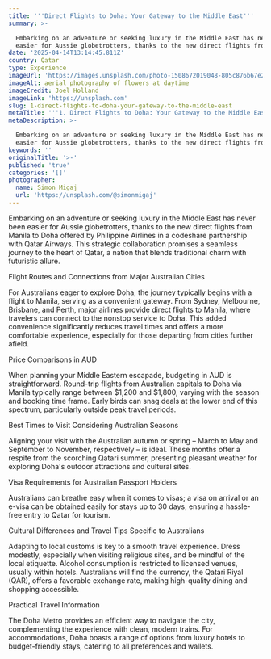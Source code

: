 ```yaml
---
title: '''Direct Flights to Doha: Your Gateway to the Middle East'''
summary: >-

  Embarking on an adventure or seeking luxury in the Middle East has never been
  easier for Aussie globetrotters, thanks to the new direct flights from ...
date: '2025-04-14T13:14:45.811Z'
country: Qatar
type: Experience
imageUrl: 'https://images.unsplash.com/photo-1508672019048-805c876b67e2'
imageAlt: aerial photography of flowers at daytime
imageCredit: Joel Holland
imageLink: 'https://unsplash.com'
slug: 1-direct-flights-to-doha-your-gateway-to-the-middle-east
metaTitle: '''1. Direct Flights to Doha: Your Gateway to the Middle East'''
metaDescription: >-

  Embarking on an adventure or seeking luxury in the Middle East has never been
  easier for Aussie globetrotters, thanks to the new direct flights from ...
keywords: ''
originalTitle: '>-'
published: 'true'
categories: '[]'
photographer:
  name: Simon Migaj
  url: 'https://unsplash.com/@simonmigaj'
---
```








Embarking on an adventure or seeking luxury in the Middle East has never been easier for Aussie globetrotters, thanks to the new direct flights from Manila to Doha offered by Philippine Airlines in a codeshare partnership with Qatar Airways. This strategic collaboration promises a seamless journey to the heart of Qatar, a nation that blends traditional charm with futuristic allure.

Flight Routes and Connections from Major Australian Cities

For Australians eager to explore Doha, the journey typically begins with a flight to Manila, serving as a convenient gateway. From Sydney, Melbourne, Brisbane, and Perth, major airlines provide direct flights to Manila, where travelers can connect to the nonstop service to Doha. This added convenience significantly reduces travel times and offers a more comfortable experience, especially for those departing from cities further afield.

Price Comparisons in AUD

When planning your Middle Eastern escapade, budgeting in AUD is straightforward. Round-trip flights from Australian capitals to Doha via Manila typically range between $1,200 and $1,800, varying with the season and booking time frame. Early birds can snag deals at the lower end of this spectrum, particularly outside peak travel periods.

Best Times to Visit Considering Australian Seasons

Aligning your visit with the Australian autumn or spring – March to May and September to November, respectively – is ideal. These months offer a respite from the scorching Qatari summer, presenting pleasant weather for exploring Doha's outdoor attractions and cultural sites.

Visa Requirements for Australian Passport Holders

Australians can breathe easy when it comes to visas; a visa on arrival or an e-visa can be obtained easily for stays up to 30 days, ensuring a hassle-free entry to Qatar for tourism.

Cultural Differences and Travel Tips Specific to Australians

Adapting to local customs is key to a smooth travel experience. Dress modestly, especially when visiting religious sites, and be mindful of the local etiquette. Alcohol consumption is restricted to licensed venues, usually within hotels. Australians will find the currency, the Qatari Riyal (QAR), offers a favorable exchange rate, making high-quality dining and shopping accessible.

Practical Travel Information

The Doha Metro provides an efficient way to navigate the city, complementing the experience with clean, modern trains. For accommodations, Doha boasts a range of options from luxury hotels to budget-friendly stays, catering to all preferences and wallets.
